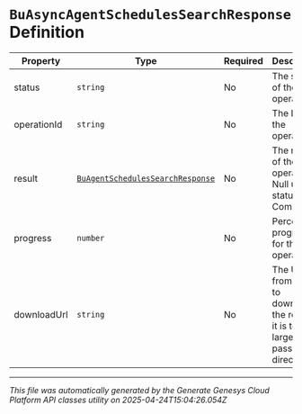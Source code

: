 # `BuAsyncAgentSchedulesSearchResponse` Definition

| Property | Type | Required | Description |
|----------|------|----------|-------------|
| status | `string` | No | The status of the operation |
| operationId | `string` | No | The ID for the operation |
| result | [`BuAgentSchedulesSearchResponse`](buagentschedulessearchresponse-definition.md) | No | The result of the operation.  Null unless status == Complete |
| progress | `number` | No | Percent progress for the operation |
| downloadUrl | `string` | No | The URL from which to download the result if it is too large to pass directly |

---

*This file was automatically generated by the Generate Genesys Cloud Platform API classes utility on 2025-04-24T15:04:26.054Z*